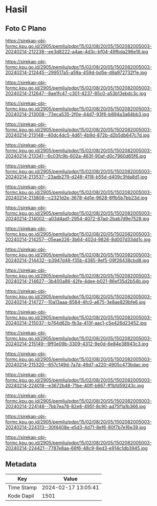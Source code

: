 # Hasil

## Foto C Plano

https://sirekap-obj-formc.kpu.go.id/2905/pemilu/pdpr/15/02/08/20/05/1502082005003-20240214-212238--ee3d8222-a4ae-4d3c-bf04-49fbda296e16.jpg

https://sirekap-obj-formc.kpu.go.id/2905/pemilu/pdpr/15/02/08/20/05/1502082005003-20240214-212445--299517a5-a59a-459d-bd5e-d9a972732f1e.jpg

https://sirekap-obj-formc.kpu.go.id/2905/pemilu/pdpr/15/02/08/20/05/1502082005003-20240214-212647--8ae1fc47-c301-4237-85c0-a53b13ebdc3c.jpg

https://sirekap-obj-formc.kpu.go.id/2905/pemilu/pdpr/15/02/08/20/05/1502082005003-20240214-213008--73eca535-2f0e-44d7-93f6-b894a3a64bb3.jpg

https://sirekap-obj-formc.kpu.go.id/2905/pemilu/pdpr/15/02/08/20/05/1502082005003-20240214-213148--40dc4dc5-4d61-4b9d-872b-d2b5db647c7d.jpg

https://sirekap-obj-formc.kpu.go.id/2905/pemilu/pdpr/15/02/08/20/05/1502082005003-20240214-213341--6c03fc9b-602a-463f-90af-d0c7960d65f6.jpg

https://sirekap-obj-formc.kpu.go.id/2905/pemilu/pdpr/15/02/08/20/05/1502082005003-20240214-213537--23adb279-d248-4118-b55d-d409c3fda8d1.jpg

https://sirekap-obj-formc.kpu.go.id/2905/pemilu/pdpr/15/02/08/20/05/1502082005003-20240214-213808--c2321d2e-3678-4d1e-9628-8ffb5b7bb23d.jpg

https://sirekap-obj-formc.kpu.go.id/2905/pemilu/pdpr/15/02/08/20/05/1502082005003-20240214-214002--a03d4ad1-2954-4072-87ad-2bab7d9e7528.jpg

https://sirekap-obj-formc.kpu.go.id/2905/pemilu/pdpr/15/02/08/20/05/1502082005003-20240214-214257--05eae226-3b64-402d-9826-8d007d33dd1c.jpg

https://sirekap-obj-formc.kpu.go.id/2905/pemilu/pdpr/15/02/08/20/05/1502082005003-20240214-214432--b3947d48-f35b-4385-9ef5-09f26438cbd8.jpg

https://sirekap-obj-formc.kpu.go.id/2905/pemilu/pdpr/15/02/08/20/05/1502082005003-20240214-214627--3b400a86-42fe-4dee-b021-86ef35d2b54b.jpg

https://sirekap-obj-formc.kpu.go.id/2905/pemilu/pdpr/15/02/08/20/05/1502082005003-20240214-214727--10a13aaa-8584-4fc0-a675-3e8ae829bfe6.jpg

https://sirekap-obj-formc.kpu.go.id/2905/pemilu/pdpr/15/02/08/20/05/1502082005003-20240214-215037--b764d62b-fb3a-413f-aac1-c5e426d23452.jpg

https://sirekap-obj-formc.kpu.go.id/2905/pemilu/pdpr/15/02/08/20/05/1502082005003-20240214-215149--9ff0e09b-3309-4312-9e0d-6e84e38943c3.jpg

https://sirekap-obj-formc.kpu.go.id/2905/pemilu/pdpr/15/02/08/20/05/1502082005003-20240214-215320--657c149d-7a7d-49d7-a220-4905c473bdac.jpg

https://sirekap-obj-formc.kpu.go.id/2905/pemilu/pdpr/15/02/08/20/05/1502082005003-20240214-224018--e3672b48-71be-40ff-b667-ff1bfd59243c.jpg

https://sirekap-obj-formc.kpu.go.id/2905/pemilu/pdpr/15/02/08/20/05/1502082005003-20240214-224148--7bb7ea78-82e8-495f-8c90-ad75f1a1b366.jpg

https://sirekap-obj-formc.kpu.go.id/2905/pemilu/pdpr/15/02/08/20/05/1502082005003-20240214-224313--30f4408e-e5d3-4d71-8ef6-80f7b7e16e39.jpg

https://sirekap-obj-formc.kpu.go.id/2905/pemilu/pdpr/15/02/08/20/05/1502082005003-20240214-224421--7787e8aa-68f6-48c9-8ed3-e914c1db3945.jpg


## Metadata

| Key        | Value               |
| ---------- | ------------------- |
| Time Stamp | 2024-02-17 13:05:41 |
| Kode Dapil | 1501                |



